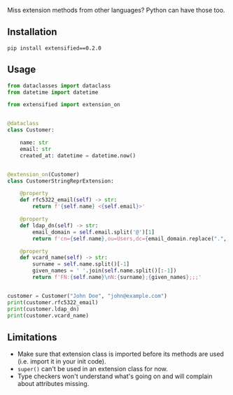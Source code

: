 Miss extension methods from other languages? Python can have those too.

## Installation

```shell
pip install extensified==0.2.0
```

## Usage

```python
from dataclasses import dataclass
from datetime import datetime

from extensified import extension_on


@dataclass
class Customer:

    name: str
    email: str
    created_at: datetime = datetime.now()


@extension_on(Customer)
class CustomerStringReprExtension:

    @property
    def rfc5322_email(self) -> str:
        return f'{self.name} <{self.email}>'

    @property
    def ldap_dn(self) -> str:
        email_domain = self.email.split('@')[1]
        return f'cn={self.name},ou=Users,dc={email_domain.replace(".", ",dc=")}'

    @property
    def vcard_name(self) -> str:
        surname = self.name.split()[-1]
        given_names = ' '.join(self.name.split()[:-1])
        return f'FN:{self.name}\nN:{surname};{given_names};;;'


customer = Customer("John Doe", "john@example.com")
print(customer.rfc5322_email)
print(customer.ldap_dn)
print(customer.vcard_name)
```

## Limitations

- Make sure that extension class is imported before its methods are used (i.e. import it in your init code).
- `super()` can't be used in an extension class for now.
- Type checkers won't understand what's going on and will complain about attributes missing.
